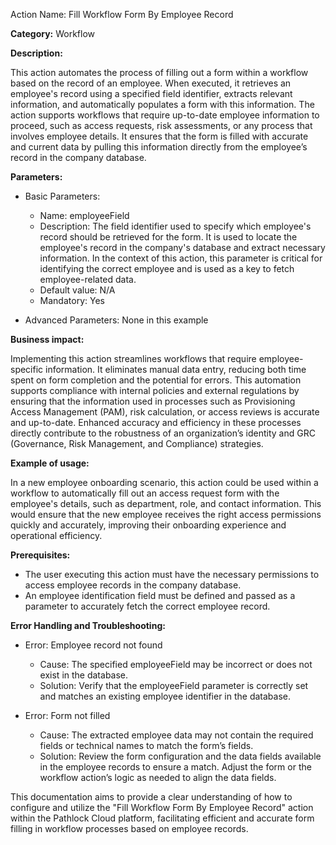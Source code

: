 Action Name: Fill Workflow Form By Employee Record

**Category:** Workflow

**Description:**

This action automates the process of filling out a form within a workflow based on the record of an employee. When executed, it retrieves an employee's record using a specified field identifier, extracts relevant information, and automatically populates a form with this information. The action supports workflows that require up-to-date employee information to proceed, such as access requests, risk assessments, or any process that involves employee details. It ensures that the form is filled with accurate and current data by pulling this information directly from the employee’s record in the company database.

**Parameters:**

- Basic Parameters:
    - Name: employeeField
    - Description: The field identifier used to specify which employee's record should be retrieved for the form. It is used to locate the employee's record in the company's database and extract necessary information. In the context of this action, this parameter is critical for identifying the correct employee and is used as a key to fetch employee-related data.
    - Default value: N/A
    - Mandatory: Yes

- Advanced Parameters: None in this example

**Business impact:**

Implementing this action streamlines workflows that require employee-specific information. It eliminates manual data entry, reducing both time spent on form completion and the potential for errors. This automation supports compliance with internal policies and external regulations by ensuring that the information used in processes such as Provisioning Access Management (PAM), risk calculation, or access reviews is accurate and up-to-date. Enhanced accuracy and efficiency in these processes directly contribute to the robustness of an organization’s identity and GRC (Governance, Risk Management, and Compliance) strategies.

**Example of usage:**

In a new employee onboarding scenario, this action could be used within a workflow to automatically fill out an access request form with the employee's details, such as department, role, and contact information. This would ensure that the new employee receives the right access permissions quickly and accurately, improving their onboarding experience and operational efficiency.

**Prerequisites:**

- The user executing this action must have the necessary permissions to access employee records in the company database.
- An employee identification field must be defined and passed as a parameter to accurately fetch the correct employee record.

**Error Handling and Troubleshooting:**

- Error: Employee record not found
    - Cause: The specified employeeField may be incorrect or does not exist in the database.
    - Solution: Verify that the employeeField parameter is correctly set and matches an existing employee identifier in the database.

- Error: Form not filled
    - Cause: The extracted employee data may not contain the required fields or technical names to match the form’s fields.
    - Solution: Review the form configuration and the data fields available in the employee records to ensure a match. Adjust the form or the workflow action’s logic as needed to align the data fields.

This documentation aims to provide a clear understanding of how to configure and utilize the "Fill Workflow Form By Employee Record" action within the Pathlock Cloud platform, facilitating efficient and accurate form filling in workflow processes based on employee records.